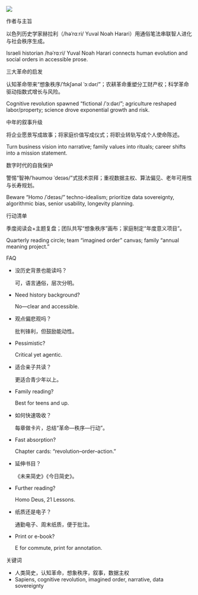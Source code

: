 ![](https://pplx-res.cloudinary.com/image/upload/v1754706481/pplx_project_search_images/9e9ef19074ac60b9596acdee63b56aec6b11b891.png)

作者与主旨

以色列历史学家赫拉利（/həˈrɑːri/ Yuval Noah Harari）用通俗笔法串联智人进化与社会秩序生成。

Israeli historian /həˈrɑːri/ Yuval Noah Harari connects human evolution and social orders in accessible prose.

三大革命的启发

认知革命带来“想象秩序/ˈfɪkʃənəl ˈɔːdər/”；农耕革命重塑分工财产权；科学革命驱动指数式增长与风险。

Cognitive revolution spawned “fictional /ˈɔːdər/”; agriculture reshaped labor/property; science drove exponential growth and risk.

中年的叙事升级

将企业愿景写成故事；将家庭价值写成仪式；将职业转轨写成个人使命陈述。

Turn business vision into narrative; family values into rituals; career shifts into a mission statement.

数字时代的自我保护

警惕“智神/ˈhəʊmoʊ ˈdeɪəs/”式技术崇拜；重视数据主权、算法偏见、老年可用性与长寿规划。

Beware “Homo /ˈdeɪəs/” techno-idealism; prioritize data sovereignty, algorithmic bias, senior usability, longevity planning.

行动清单

季度阅读会+主题复盘；团队共写“想象秩序”画布；家庭制定“年度意义项目”。

Quarterly reading circle; team “imagined order” canvas; family “annual meaning project.”

FAQ

- 没历史背景也能读吗？
    
    可，语言通俗，层次分明。
    
- Need history background?
    
    No—clear and accessible.
    
- 观点偏悲观吗？
    
    批判锋利，但鼓励能动性。
    
- Pessimistic?
    
    Critical yet agentic.
    
- 适合亲子共读？
    
    更适合青少年以上。
    
- Family reading?
    
    Best for teens and up.
    
- 如何快速吸收？
    
    每章做卡片，总结“革命—秩序—行动”。
    
- Fast absorption?
    
    Chapter cards: “revolution–order–action.”
    
- 延伸书目？
    
    《未来简史》《今日简史》。
    
- Further reading?
    
    Homo Deus, 21 Lessons.
    
- 纸质还是电子？
    
    通勤电子、周末纸质，便于批注。
    
- Print or e-book?
    
    E for commute, print for annotation.
    

关键词

- 人类简史，认知革命，想象秩序，叙事，数据主权
- Sapiens, cognitive revolution, imagined order, narrative, data sovereignty
